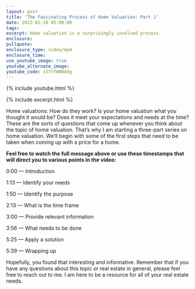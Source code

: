 ```yaml
---
layout: post
title: 'The Fascinating Process of Home Valuation: Part 1'
date: 2023-02-20 05:00:00
tags:
excerpt: Home valuation is a surprisingly involved process.
enclosure:
pullquote:
enclosure_type: video/mp4
enclosure_time:
use_youtube_image: true
youtube_alternate_image:
youtube_code: xI7tfHNH49g
---
```

{% include youtube.html %}

{% include excerpt.html %}

Home valuations: How do they work? Is your home valuation what you thought it would be? Does it meet your expectations and needs at the time? These are the sorts of questions that come up whenever you think about the topic of home valuation. That’s why I am starting a three-part series on home valuation. We’ll begin with some of the first steps that need to be taken when coming up with a price for a home.

**Feel free to watch the full message above or use these timestamps that will direct you to various points in the video:**

0:00 — Introduction

1:13 — Identify your needs

1:50 — Identify the purpose

2:13 — What is the time frame

3:00 — Provide relevant information

3:56 — What needs to be done

5:25 — Apply a solution

5:39 — Wrapping up

Hopefully, you found that interesting and informative. Remember that if you have any questions about this topic or real estate in general, please feel free to reach out to me. I am here to be a resource for all of your real estate needs.